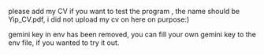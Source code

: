 please add my CV if you want to test the program , the name should be Yip_CV.pdf, i did not upload my cv on here on purpose:)

gemini key in env has been removed, you can fill your own gemini key to the env file, if you wanted to try it out.
